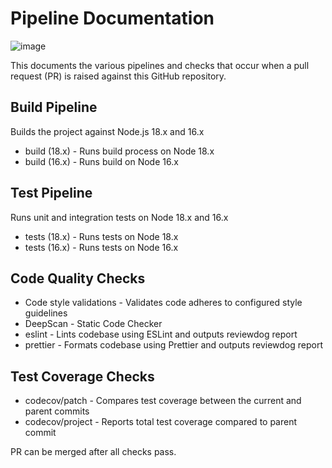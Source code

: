 # Pipeline Documentation
![image](https://github.com/CSE-210-Team-6/shuttlecraft/assets/66744312/73cd4862-6699-42e5-890a-2c8ca7ce0e3a)

This documents the various pipelines and checks that occur when a pull request (PR) is raised against this GitHub repository.

## Build Pipeline
Builds the project against Node.js 18.x and 16.x

- build (18.x) - Runs build process on Node 18.x
- build (16.x) - Runs build on Node 16.x
## Test Pipeline
Runs unit and integration tests on Node 18.x and 16.x

- tests (18.x) - Runs tests on Node 18.x
- tests (16.x) - Runs tests on Node 16.x
## Code Quality Checks
- Code style validations - Validates code adheres to configured style guidelines
- DeepScan - Static Code Checker
- eslint - Lints codebase using ESLint and outputs reviewdog report
- prettier - Formats codebase using Prettier and outputs reviewdog report
## Test Coverage Checks
- codecov/patch - Compares test coverage between the current and parent commits
- codecov/project - Reports total test coverage compared to parent commit

PR can be merged after all checks pass.
